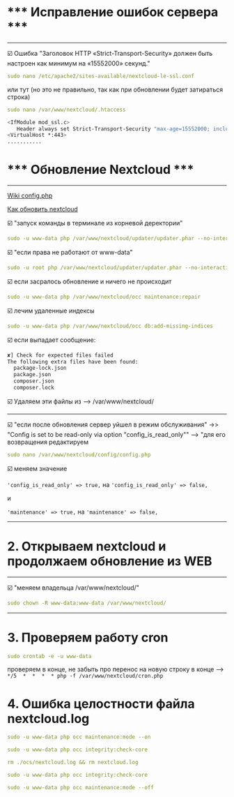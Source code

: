 # *** Исправление ошибок сервера ***
----------------------------------------------------------------
:ballot_box_with_check: Ошибка "Заголовок HTTP «Strict-Transport-Security» должен быть настроен как минимум на «15552000» секунд."
```yaml
sudo nano /etc/apache2/sites-available/nextcloud-le-ssl.conf
```
или тут (но это не правильно, так как при обновлении будет затираться строка)
```yaml
sudo nano /var/www/nextcloud/.htaccess
```
```sh
<IfModule mod_ssl.c>
   Header always set Strict-Transport-Security "max-age=15552000; includeSubDomains" - `добавить эту строку`
<VirtualHost *:443>
...........
```

# *** Обновление Nextcloud ***
----------------------------------------------------------------
[Wiki config.php](https://github.com/nextcloud-snap/nextcloud-snap/wiki/Configure-config.php)

[Как обновить nextcloud](https://www.dmosk.ru/miniinstruktions.php?mini=nextcloud-update#upgrade)

:ballot_box_with_check: "запуск команды в терминале из корневой деректории"
```yaml
sudo -u www-data php /var/www/nextcloud/updater/updater.phar --no-interaction
```
:ballot_box_with_check: "если права не работают от www-data"
```yaml
sudo -u root php /var/www/nextcloud/updater/updater.phar --no-interaction
```
:ballot_box_with_check: если засралось обновление и ничего не происходит
```yaml
sudo -u www-data php /var/www/nextcloud/occ maintenance:repair
```
:ballot_box_with_check: лечим удаленные индексы
```yaml
sudo -u www-data php /var/www/nextcloud/occ db:add-missing-indices
```

:ballot_box_with_check: если выпадает сообщение:
```sh
✘] Check for expected files failed
The following extra files have been found:
  package-lock.json
  package.json
  composer.json
  composer.lock
```
:ballot_box_with_check: Удаляем эти файлы из --> /var/www/nextcloud/

---------------------------------------------------------------
:ballot_box_with_check: "если после обновления сервер уйшел в режим обслуживания"
    ->> "Config is set to be read-only via option "config_is_read_only""
    --> "для его возвращения редактируем
```yaml
sudo nano /var/www/nextcloud/config/config.php
```
:ballot_box_with_check: меняем значение

`'config_is_read_only' => true,` на `'config_is_read_only' => false,`

и

`'maintenance' => true,` на `'maintenance' => false,`

--------------------------------------------------------------
# 2. Открываем nextcloud и продолжаем обновление из WEB
   
--------------------------------------------------------------
:ballot_box_with_check: "меняем владельца /var/www/nextcloud/"
```yaml
sudo chown -R www-data:www-data /var/www/nextcloud/
```
--------------------------------------------------------------
# 3. Проверяем работу cron
```yaml
sudo crontab -e -u www-data
```   
проверяем в конце, не забыть про перенос на новую строку в конце --> `*/5  *  *  *  * php -f /var/www/nextcloud/cron.php`

# 4. Ошибка целостности файла nextcloud.log
```yaml
sudo -u www-data php occ maintenance:mode --on
```
```yaml
sudo -u www-data php occ integrity:check-core
```
```yaml
rm ./ocs/nextcloud.log && rm nextcloud.log
```
```yaml
sudo -u www-data php occ integrity:check-core
```
```yaml
sudo -u www-data php occ maintenance:mode --off
```
